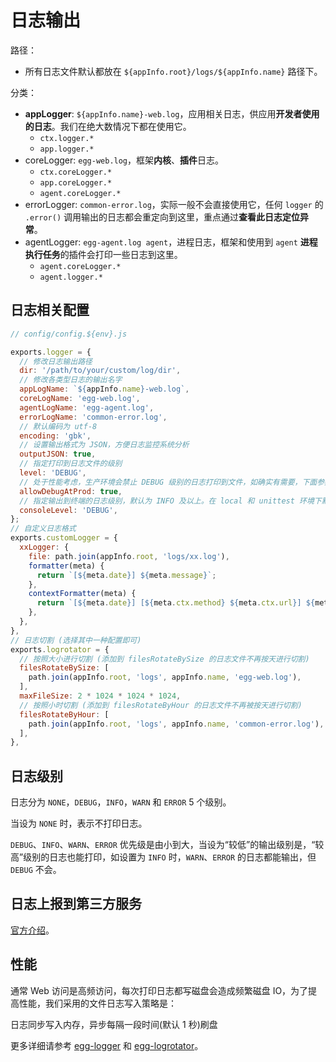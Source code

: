 
# 日志输出

路径：

- 所有日志文件默认都放在 `${appInfo.root}/logs/${appInfo.name}` 路径下。

分类：

- **appLogger**: `${appInfo.name}-web.log`，应用相关日志，供应用**开发者使用的日志**。我们在绝大数情况下都在使用它。
  - `ctx.logger.*`
  - `app.logger.*`
- coreLogger: `egg-web.log`，框架**内核**、**插件**日志。
  - `ctx.coreLogger.*`
  - `app.coreLogger.*`
  - `agent.coreLogger.*`
- errorLogger: `common-error.log`，实际一般不会直接使用它，任何 `logger` 的 `.error()` 调用输出的日志都会重定向到这里，重点通过**查看此日志定位异常**。
- agentLogger: `egg-agent.log agent`，进程日志，框架和使用到 `agent` **进程执行任务**的插件会打印一些日志到这里。
  - `agent.coreLogger.*`
  - `agent.logger.*`

## 日志相关配置

``` js
// config/config.${env}.js

exports.logger = {
  // 修改日志输出路径
  dir: '/path/to/your/custom/log/dir',
  // 修改各类型日志的输出名字
  appLogName: `${appInfo.name}-web.log`,
  coreLogName: 'egg-web.log',
  agentLogName: 'egg-agent.log',
  errorLogName: 'common-error.log',
  // 默认编码为 utf-8
  encoding: 'gbk',
  // 设置输出格式为 JSON，方便日志监控系统分析
  outputJSON: true,
  // 指定打印到日志文件的级别
  level: 'DEBUG',
  // 处于性能考虑，生产环境会禁止 DEBUG 级别的日志打印到文件，如确实有需要，下面参数设为 true
  allowDebugAtProd: true,
  // 指定输出到终端的日志级别，默认为 INFO 及以上。在 local 和 unittest 环境下默认为 WARN
  consoleLevel: 'DEBUG',
};
// 自定义日志格式
exports.customLogger = {
  xxLogger: {
    file: path.join(appInfo.root, 'logs/xx.log'),
    formatter(meta) {
      return `[${meta.date}] ${meta.message}`;
    },
    contextFormatter(meta) {
      return `[${meta.date}] [${meta.ctx.method} ${meta.ctx.url}] ${meta.message}`;
    },
  },
},
// 日志切割 (选择其中一种配置即可)
exports.logrotator = {
  // 按照大小进行切割 (添加到 filesRotateBySize 的日志文件不再按天进行切割)
  filesRotateBySize: [
    path.join(appInfo.root, 'logs', appInfo.name, 'egg-web.log'),
  ],
  maxFileSize: 2 * 1024 * 1024 * 1024,
  // 按照小时切割 (添加到 filesRotateByHour 的日志文件不再被按天进行切割)
  filesRotateByHour: [
    path.join(appInfo.root, 'logs', appInfo.name, 'common-error.log'),
  ],
},
```

## 日志级别

日志分为 `NONE`，`DEBUG`，`INFO`，`WARN` 和 `ERROR` 5 个级别。

当设为 `NONE` 时，表示不打印日志。

`DEBUG`、`INFO`、`WARN`、`ERROR` 优先级是由小到大，当设为“较低”的输出级别是，“较高”级别的日志也能打印，如设置为 `INFO` 时，`WARN`、`ERROR` 的日志都能输出，但 `DEBUG` 不会。

## 日志上报到第三方服务

[官方介绍](https://eggjs.org/zh-cn/core/logger.html#%E9%AB%98%E7%BA%A7%E8%87%AA%E5%AE%9A%E4%B9%89%E6%97%A5%E5%BF%97)。

## 性能

通常 Web 访问是高频访问，每次打印日志都写磁盘会造成频繁磁盘 IO，为了提高性能，我们采用的文件日志写入策略是：

日志同步写入内存，异步每隔一段时间(默认 1 秒)刷盘

更多详细请参考 [egg-logger](https://github.com/eggjs/egg-logger) 和 [egg-logrotator](https://github.com/eggjs/egg-logrotator)。
